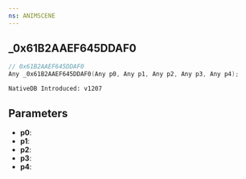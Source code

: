 ```yaml
---
ns: ANIMSCENE
---
```

## _0x61B2AAEF645DDAF0

```c
// 0x61B2AAEF645DDAF0
Any _0x61B2AAEF645DDAF0(Any p0, Any p1, Any p2, Any p3, Any p4);
```

```
NativeDB Introduced: v1207
```

## Parameters
* **p0**:
* **p1**:
* **p2**:
* **p3**:
* **p4**:
